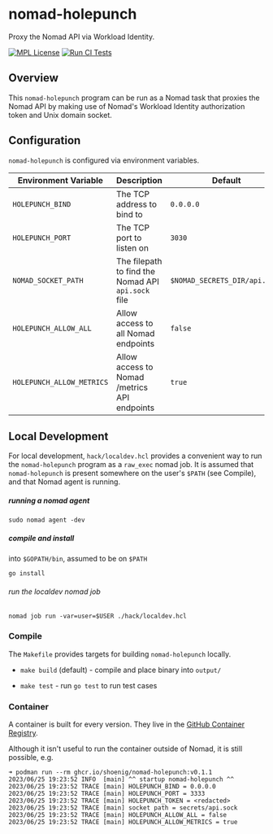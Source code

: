# nomad-holepunch

Proxy the Nomad API via Workload Identity.

[![MPL License](https://img.shields.io/github/license/shoenig/nomad-holepunch?color=g&style=flat-square)](https://github.com/shoenig/nomad-holepunch/blob/main/LICENSE)
[![Run CI Tests](https://github.com/shoenig/nomad-holepunch/actions/workflows/ci.yaml/badge.svg)](https://github.com/shoenig/nomad-holepunch/actions/workflows/ci.yaml)

## Overview

This `nomad-holepunch` program can be run as a Nomad task that proxies the Nomad API
by making use of Nomad's Workload Identity authorization token and Unix domain socket.

## Configuration

`nomad-holepunch` is configured via environment variables.

| Environment Variable | Description | Default |
| ---------------------|-------------|---------|
| `HOLEPUNCH_BIND` | The TCP address to bind to | `0.0.0.0` |
| `HOLEPUNCH_PORT` | The TCP port to listen on | `3030` |
| `NOMAD_SOCKET_PATH` | The filepath to find the Nomad API `api.sock` file | `$NOMAD_SECRETS_DIR/api.sock` |
| `HOLEPUNCH_ALLOW_ALL` | Allow access to all Nomad endpoints | `false` |
| `HOLEPUNCH_ALLOW_METRICS` | Allow access to Nomad /metrics API endpoints | `true` |

## Local Development

For local development, `hack/localdev.hcl` provides a convenient way to run the
`nomad-holepunch` program as a `raw_exec` nomad job. It is assumed that `nomad-holepunch`
is present somewhere on the user's `$PATH` (see Compile), and that Nomad agent
is running.

##### running a nomad agent

```shell-session
sudo nomad agent -dev
```

##### compile and install

into `$GOPATH/bin`, assumed to be on `$PATH`

```shell-session
go install
```

###### run the localdev nomad job

```shell-session
nomad job run -var=user=$USER ./hack/localdev.hcl
```

### Compile

The `Makefile` provides targets for building `nomad-holepunch` locally.

- `make build` (default) - compile and place binary into `output/`

- `make test` - run `go test` to run test cases

### Container

A container is built for every version. They live in the [GitHub Container Registry](https://github.com/shoenig/nomad-holepunch/pkgs/container/nomad-holepunch).

Although it isn't useful to run the container outside of Nomad, it is still possible, e.g.

```shell-session
➜ podman run --rm ghcr.io/shoenig/nomad-holepunch:v0.1.1
2023/06/25 19:23:52 INFO  [main] ^^ startup nomad-holepunch ^^
2023/06/25 19:23:52 TRACE [main] HOLEPUNCH_BIND = 0.0.0.0
2023/06/25 19:23:52 TRACE [main] HOLEPUNCH_PORT = 3333
2023/06/25 19:23:52 TRACE [main] HOLEPUNCH_TOKEN = <redacted>
2023/06/25 19:23:52 TRACE [main] socket path = secrets/api.sock
2023/06/25 19:23:52 TRACE [main] HOLEPUNCH_ALLOW_ALL = false
2023/06/25 19:23:52 TRACE [main] HOLEPUNCH_ALLOW_METRICS = true
```
